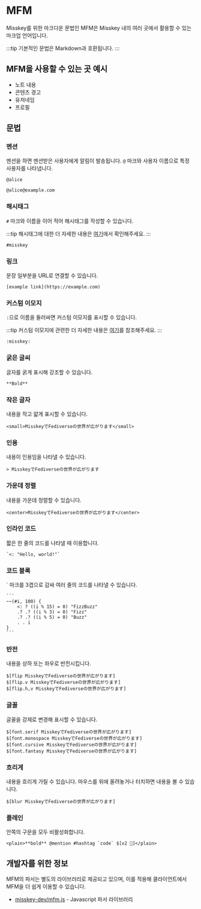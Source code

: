 # MFM

Misskey를 위한 마크다운 문법인 MFM은 Misskey 내의 여러 곳에서 활용할 수 있는 마크업 언어입니다.

:::tip
기본적인 문법은 Markdown과 호환됩니다.
:::

## MFM을 사용할 수 있는 곳 예시

- 노트 내용
- 콘텐츠 경고
- 유저네임
- 프로필

## 문법

### 멘션

멘션을 하면 멘션받은 사용자에게 알림이 발송됩니다. `@` 마크와 사용자 이름으로 특정 사용자를 나타냅니다.

```:no-line-numbers
@alice
```

```:no-line-numbers
@alice@example.com
```

### 해시태그

`#` 마크와 이름을 이어 적어 해시태그를 작성할 수 있습니다.

:::tip
해시태그에 대한 더 자세한 내용은 [여기](./hashtag.md)에서 확인해주세요.
:::

```:no-line-numbers
#misskey
```

### 링크

문장 일부분을 URL로 연결할 수 있습니다.

```:no-line-numbers
[example link](https://example.com)
```

### 커스텀 이모지

`:`으로 이름을 둘러싸면 커스텀 이모지를 표시할 수 있습니다.

:::tip
커스텀 이모지에 관련한 더 자세한 내용은 [여기](./custom-emoji.md)를 참조해주세요.
:::

```:no-line-numbers
:misskey:
```

### 굵은 글씨

글자를 굵게 표시해 강조할 수 있습니다.

```:no-line-numbers
**Bold**
```

### 작은 글자

내용을 작고 얇게 표시할 수 있습니다.

```:no-line-numbers
<small>MisskeyでFediverseの世界が広がります</small>
```

### 인용

내용이 인용임을 나타낼 수 있습니다.

```:no-line-numbers
> MisskeyでFediverseの世界が広がります
```

### 가운데 정렬

내용을 가운데 정렬할 수 있습니다.

```:no-line-numbers
<center>MisskeyでFediverseの世界が広がります</center>
```

### 인라인 코드

짧은 한 줄의 코드를 나타낼 때 이용합니다.

```:no-line-numbers
`<: "Hello, world!"`
```

### 코드 블록

` 마크를 3겹으로 감싸 여러 줄의 코드를 나타낼 수 있습니다.

<div class="language-text ext-text"><pre v-pre class="language-text"><code>```
~~(#i, 100) {
	&lt;: ? ((i % 15) = 0) "FizzBuzz"
	.? .? ((i % 3) = 0) "Fizz"
	.? .? ((i % 5) = 0) "Buzz"
	. . i
}
```
</code></pre></div>

### 반전

내용을 상하 또는 좌우로 반전시킵니다.

```:no-line-numbers
$[flip MisskeyでFediverseの世界が広がります]
$[flip.v MisskeyでFediverseの世界が広がります]
$[flip.h,v MisskeyでFediverseの世界が広がります]
```

### 글꼴

글꼴을 강제로 변경해 표시할 수 있습니다.

```:no-line-numbers
$[font.serif MisskeyでFediverseの世界が広がります]
$[font.monospace MisskeyでFediverseの世界が広がります]
$[font.cursive MisskeyでFediverseの世界が広がります]
$[font.fantasy MisskeyでFediverseの世界が広がります]
```

### 흐리게

내용을 흐리게 가릴 수 있습니다. 마우스를 위에 올려놓거나 터치하면 내용을 볼 수 있습니다.

```:no-line-numbers
$[blur MisskeyでFediverseの世界が広がります]
```

### 플레인

안쪽의 구문을 모두 비활성화합니다.

```:no-line-numbers
<plain>**bold** @mention #hashtag `code` $[x2 🍮]</plain>
```

## 개발자를 위한 정보

MFM의 파서는 별도의 라이브러리로 제공되고 있으며, 이를 적용해 클라이언트에서 MFM을 더 쉽게 이용할 수 있습니다.

- [misskey-dev/mfm.js](https://github.com/misskey-dev/mfm.js) - Javascript 파서 라이브러리

